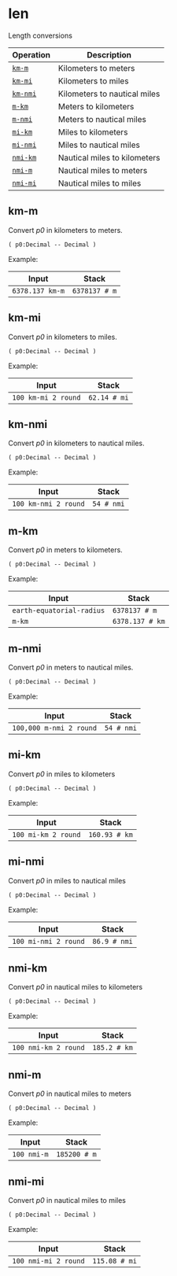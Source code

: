 <!-- Document generated by "gen-doc"; DO NOT EDIT -->
# len

Length conversions

| Operation    | Description
|--------------|---------------
| [`km-m`](#km-m) | Kilometers to meters
| [`km-mi`](#km-mi) | Kilometers to miles
| [`km-nmi`](#km-nmi) | Kilometers to nautical miles
| [`m-km`](#m-km) | Meters to kilometers
| [`m-nmi`](#m-nmi) | Meters to nautical miles
| [`mi-km`](#mi-km) | Miles to kilometers
| [`mi-nmi`](#mi-nmi) | Miles to nautical miles
| [`nmi-km`](#nmi-km) | Nautical miles to kilometers
| [`nmi-m`](#nmi-m) | Nautical miles to meters
| [`nmi-mi`](#nmi-mi) | Nautical miles to miles


## km-m

Convert *p0* in kilometers to meters.

```
( p0:Decimal -- Decimal )
```

Example:

<!-- test: km-m -->

| Input           | Stack
|-----------------|---------------
| `6378.137 km-m` | `6378137 # m`

## km-mi

Convert *p0* in kilometers to miles.

```
( p0:Decimal -- Decimal )
```

Example:

<!-- test: km-mi -->

| Input               | Stack
|---------------------|---------------
| `100 km-mi 2 round` | `62.14 # mi`

## km-nmi

Convert *p0* in kilometers to nautical miles.

```
( p0:Decimal -- Decimal )
```

Example:

<!-- test: km-nmi -->

| Input                | Stack
|----------------------|---------------
| `100 km-nmi 2 round` | `54 # nmi`

## m-km

Convert *p0* in meters to kilometers.

```
( p0:Decimal -- Decimal )
```

Example:

<!-- test: m-km -->

| Input                     | Stack
|---------------------------|---------------
| `earth-equatorial-radius` | `6378137 # m`
| `m-km                   ` | `6378.137 # km`

## m-nmi

Convert *p0* in meters to nautical miles.

```
( p0:Decimal -- Decimal )
```

Example:

<!-- test: m-nmi -->

| Input                   | Stack
|-------------------------|---------------
| `100,000 m-nmi 2 round` | `54 # nmi`

## mi-km

Convert *p0* in miles to kilometers

```
( p0:Decimal -- Decimal )
```

Example:

<!-- test: mi-km -->

| Input               | Stack
|---------------------|---------------
| `100 mi-km 2 round` | `160.93 # km`

## mi-nmi

Convert *p0* in miles to nautical miles

```
( p0:Decimal -- Decimal )
```

Example:

<!-- test: mi-nmi -->

| Input                | Stack
|----------------------|---------------
| `100 mi-nmi 2 round` | `86.9 # nmi`

## nmi-km

Convert *p0* in nautical miles to kilometers

```
( p0:Decimal -- Decimal )
```

Example:

<!-- test: nmi-km -->

| Input                | Stack
|----------------------|---------------
| `100 nmi-km 2 round` | `185.2 # km`

## nmi-m

Convert *p0* in nautical miles to meters

```
( p0:Decimal -- Decimal )
```

Example:

<!-- test: nmi-m -->

| Input       | Stack
|-------------|---------------
| `100 nmi-m` | `185200 # m`

## nmi-mi

Convert *p0* in nautical miles to miles

```
( p0:Decimal -- Decimal )
```

Example:

<!-- test: nmi-mi -->

| Input                | Stack
|----------------------|---------------
| `100 nmi-mi 2 round` | `115.08 # mi`
